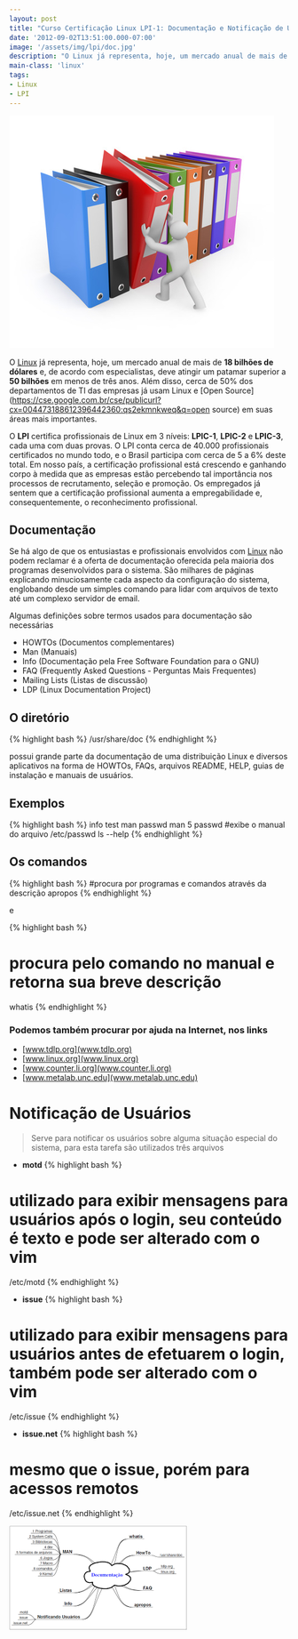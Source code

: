 ```yaml
---
layout: post
title: "Curso Certificação Linux LPI-1: Documentação e Notificação de Usuários"
date: '2012-09-02T13:51:00.000-07:00'
image: '/assets/img/lpi/doc.jpg'
description: "O Linux já representa, hoje, um mercado anual de mais de 18 bilhões de dólares e, de acordo com especialistas, deve atingir um patamar superior a 50 bilhões em menos de três anos."
main-class: 'linux'
tags:
- Linux
- LPI
---
```


![Blog Linux](/assets/img/lpi/doc.jpg "Blog Linux")
 
O [Linux](http://www.terminalroot.com.br/tags#linux) já representa, hoje, um mercado anual de mais de __18 bilhões de dólares__ e, de acordo com especialistas, deve atingir um patamar superior a __50 bilhões__ em menos de três anos. Além disso, cerca de 50% dos departamentos de TI das empresas já usam Linux e [Open Source](https://cse.google.com.br/cse/publicurl?cx=004473188612396442360:qs2ekmnkweq&q=open source) em suas áreas mais importantes.
 
O __LPI__ certifica profissionais de Linux em 3 níveis: __LPIC-1__, __LPIC-2__ e __LPIC-3__, cada uma com duas provas. O LPI conta cerca de 40.000 profissionais certificados no mundo todo, e o Brasil participa com cerca de 5 a 6% deste total. Em nosso país, a certificação profissional está crescendo e ganhando corpo à medida que as empresas estão percebendo tal importância nos processos de recrutamento, seleção e promoção. Os empregados já sentem que a certificação profissional aumenta a empregabilidade e, consequentemente, o reconhecimento profissional.
 
## Documentação

Se há algo de que os entusiastas e profissionais envolvidos com [Linux](https://cse.google.com.br/cse/publicurl?cx=004473188612396442360:qs2ekmnkweq&q=linux) não podem reclamar é a oferta de documentação oferecida pela maioria dos programas desenvolvidos para o sistema. São milhares de páginas explicando minuciosamente cada aspecto da configuração do sistema, englobando desde um simples comando para lidar com arquivos de texto até um complexo servidor de email.
 
Algumas definições sobre termos usados para documentação são necessárias
 
- HOWTOs (Documentos complementares)
- Man (Manuais)
- Info (Documentação pela Free Software Foundation para o GNU)
- FAQ (Frequently Asked Questions - Perguntas Mais Frequentes)
- Mailing Lists (Listas de discussão)
- LDP (Linux Documentation Project)

## O diretório

{% highlight bash %}
/usr/share/doc
{% endhighlight %}

possui grande parte da documentação de uma distribuição Linux e diversos 
aplicativos na forma de HOWTOs, FAQs, arquivos README, HELP, guias de instalação e manuais de usuários.

## Exemplos

{% highlight bash %}
info test
man passwd
man 5 passwd #exibe o manual do arquivo /etc/passwd
ls --help
{% endhighlight %}


## Os comandos

{% highlight bash %}
#procura por programas e comandos através da descrição
apropos
{% endhighlight %}

e

{% highlight bash %}
# procura pelo comando no manual e retorna sua breve descrição
whatis
{% endhighlight %}

### Podemos também procurar por ajuda na Internet, nos links

+ [www.tdlp.org](www.tdlp.org)
+ [www.linux.org](www.linux.org)
+ [www.counter.li.org](www.counter.li.org)
+ [www.metalab.unc.edu](www.metalab.unc.edu)

# Notificação de Usuários

> Serve para notificar os usuários sobre alguma situação especial do sistema, para esta tarefa são utilizados três arquivos

* __motd__
{% highlight bash %}
# utilizado para exibir mensagens para usuários após o login, seu conteúdo é texto e pode ser alterado com o vim
/etc/motd
{% endhighlight %}

* __issue__ 
{% highlight bash %}
# utilizado para exibir mensagens para usuários antes de efetuarem o login, também pode ser alterado com o vim
/etc/issue
{% endhighlight %}

* __issue.net__
{% highlight bash %}
# mesmo que o issue, porém para acessos remotos
/etc/issue.net
{% endhighlight %}

![Linux Blog](/assets/img/lpi/doc.png "Linux Blog")
